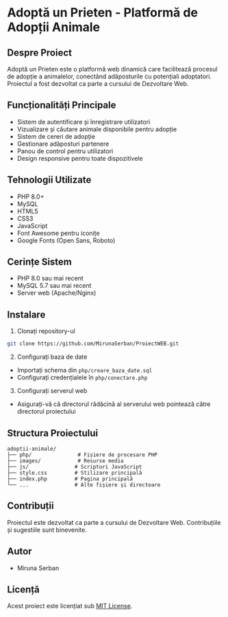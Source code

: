 # Adoptă un Prieten - Platformă de Adopții Animale

## Despre Proiect
Adoptă un Prieten este o platformă web dinamică care facilitează procesul de adopție a animalelor, conectând adăposturile cu potențiali adoptatori. Proiectul a fost dezvoltat ca parte a cursului de Dezvoltare Web.

## Funcționalități Principale
- Sistem de autentificare și înregistrare utilizatori
- Vizualizare și căutare animale disponibile pentru adopție
- Sistem de cereri de adopție
- Gestionare adăposturi partenere
- Panou de control pentru utilizatori
- Design responsive pentru toate dispozitivele

## Tehnologii Utilizate
- PHP 8.0+
- MySQL
- HTML5
- CSS3
- JavaScript
- Font Awesome pentru iconițe
- Google Fonts (Open Sans, Roboto)

## Cerințe Sistem
- PHP 8.0 sau mai recent
- MySQL 5.7 sau mai recent
- Server web (Apache/Nginx)

## Instalare
1. Clonați repository-ul
```bash
git clone https://github.com/MirunaSerban/ProiectWEB.git
```

2. Configurați baza de date
- Importați schema din `php/creare_baza_date.sql`
- Configurați credențialele în `php/conectare.php`

3. Configurați serverul web
- Asigurați-vă că directorul rădăcină al serverului web pointează către directorul proiectului

## Structura Proiectului
```
adoptii-animale/
├── php/               # Fișiere de procesare PHP
├── images/            # Resurse media
├── js/               # Scripturi JavaScript
├── style.css         # Stilizare principală
├── index.php         # Pagina principală
└── ...               # Alte fișiere și directoare
```

## Contribuții
Proiectul este dezvoltat ca parte a cursului de Dezvoltare Web. Contribuțiile și sugestiile sunt binevenite.

## Autor
- Miruna Serban

## Licență
Acest proiect este licențiat sub [MIT License](LICENSE). 